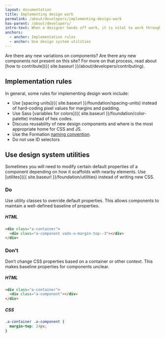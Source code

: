 ```yaml
---
layout: documentation
title: Implementing design work
permalink: /about/developers/implementing-design-work
has-parent: /about/developers/
intro-text: When a designer hands off work, it is vital to work through potential implications that design may have on the Design System. 
anchors:
  - anchor: Implementation rules
  - anchor: Use design system utilities
---
```


Are there any new variations on components? Are there any new components not present on this site? For more on that process, read about [how to contribute]({{ site.baseurl }}/about/developers/contributing).

## Implementation rules

In general, some rules for implementing design work include:

- Use [spacing units]({{ site.baseurl }}/foundation/spacing-units) instead of hard-coding pixel values for margins and padding.
- Use Sass [variables for colors]({{ site.baseurl }}/foundation/color-palette) instead of hex codes.
- Discuss reusability of new design components and where is the most appropriate home for CSS and JS.
- Use the Formation [naming convention](naming).
- Do not use ID selectors

## Use design system utilities

Sometimes you will need to modify certain default properties of a component depending on how it scaffolds with nearby elements. Use [utilites]({{ site.baseurl }}/foundation/utilities) instead of writing new CSS.

<div class="do-dont">
<div class="do-dont__do">
<h3 class="do-dont__heading">Do</h3>
<div class="do-dont__content" markdown="1">
Use utility classes to override default properties. This allows components to maintain a well-defined baseline of properties.

##### HTML
```html
<div class="a-container">
  <div class="a-component vads-u-margin-top--3"></div>
</div>
```
</div>
</div>
<div class="do-dont__dont">
<h3 class="do-dont__heading">Don’t</h3>
<div class="do-dont__content" markdown="1">
Don’t change CSS properties based on a container or other context. This makes baseline properties for components unclear.

##### HTML
```html
<div class="a-container">
  <div class="a-component"></div>
</div>
```
##### CSS
```css
.a-container .a-component {
  margin-top: 24px;
}
```
</div>
</div>
</div>